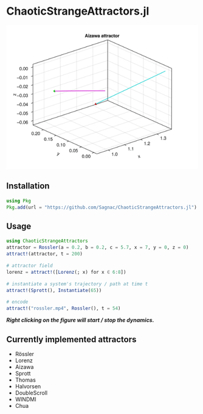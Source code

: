 # ChaoticStrangeAttractors.jl

![aizawa.gif](images/aizawa.gif)

## Installation

```julia
using Pkg
Pkg.add(url = "https://github.com/Sagnac/ChaoticStrangeAttractors.jl")
```

## Usage

```julia
using ChaoticStrangeAttractors
attractor = Rossler(a = 0.2, b = 0.2, c = 5.7, x = 7, y = 0, z = 0)
attract!(attractor, t = 200)
```

```julia
# attractor field
lorenz = attract!([Lorenz(; x) for x ∈ 6:8])
```

```julia
# instantiate a system's trajectory / path at time t
attract!(Sprott(), Instantiate(65))
```

```julia
# encode
attract!("rossler.mp4", Rossler(), t = 54)
```

***Right clicking on the figure will start / stop the dynamics.***

## Currently implemented attractors

* Rössler
* Lorenz
* Aizawa
* Sprott
* Thomas
* Halvorsen
* DoubleScroll
* WINDMI
* Chua
